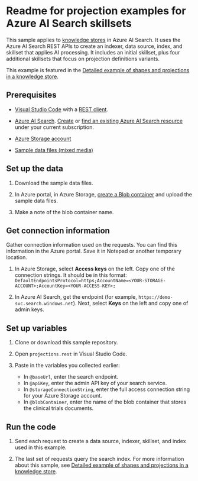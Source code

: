 
# Readme for projection examples for Azure AI Search skillsets

This sample applies to [knowledge stores](https://learn.microsoft.com/azure/search/knowledge-store-concept-intro) in Azure AI Search. It uses the Azure AI Search REST APIs to create an indexer, data source, index, and skillset that applies AI processing. It includes an initial skillset, plus four additional skillsets that focus on projection definitions variants.

This example is featured in the [Detailed example of shapes and projections in a knowledge store](https://learn.microsoft.com/en-us/azure/search/knowledge-store-projection-example-long).
 
## Prerequisites

+ [Visual Studio Code](https://code.visualstudio.com/download) with a [REST client](https://marketplace.visualstudio.com/items?itemName=humao.rest-client).

+ [Azure AI Search](https://learn.microsoft.com/azure/search/). [Create](https://learn.microsoft.com//azure/search/search-create-service-portal) or [find an existing Azure AI Search resource](https://portal.azure.com/#blade/HubsExtension/BrowseResourceBlade/resourceType/Microsoft.Search%2FsearchServices) under your current subscription.

+ [Azure Storage account](https://docs.microsoft.com/azure/storage/common/storage-account-create?tabs=azure-portal)

+ [Sample data files (mixed media)](https://github.com/Azure-Samples/azure-search-sample-data/tree/master/ai-enrichment-mixed-media)

## Set up the data

1. Download the sample data files.

1. In Azure portal, in Azure Storage, [create a Blob container](https://docs.microsoft.com/azure/storage/blobs/storage-quickstart-blobs-portal) and upload the sample data files.

1. Make a note of the blob container name.

## Get connection information

Gather connection information used on the requests. You can find this information in the Azure portal. Save it in Notepad or another temporary location.

1. In Azure Storage, select **Access keys** on the left. Copy one of the connection strings. It should be in this format: `DefaultEndpointsProtocol=https;AccountName=<YOUR-STORAGE-ACCOUNT>;AccountKey=<YOUR-ACCESS-KEY>;`

1. In Azure AI Search, get the endpoint (for example, `https://demo-svc.search.windows.net`). Next, select **Keys** on the left and copy one of admin keys.

## Set up variables

1. Clone or download this sample repository.

1. Open `projections.rest` in Visual Studio Code.

1. Paste in the variables you collected earlier:

   + In `@baseUrl`, enter the search endpoint.
   + In `@apiKey`, enter the admin API key of your search service.
   + In `@storageConnectionString`, enter the full access connection string for your Azure Storage account.
   + In `@blobContainer`, enter the name of the blob container that stores the clinical trials documents.

## Run the code

1. Send each request to create a data source, indexer, skillset, and index used in this example.

1. The last set of requests query the search index. For more information about this sample, see [Detailed example of shapes and projections in a knowledge store](https://learn.microsoft.com/en-us/azure/search/knowledge-store-projection-example-long).
